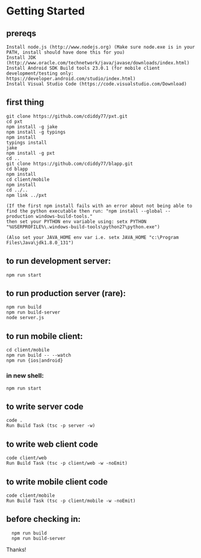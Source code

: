 # Getting Started

## prereqs
```
Install node.js (http://www.nodejs.org) (Make sure node.exe is in your PATH, install should have done this for you)
Install JDK (http://www.oracle.com/technetwork/java/javase/downloads/index.html)
Install Android SDK Build tools 23.0.1 (for mobile client development/testing only: https://developer.android.com/studio/index.html)
Install Visual Studio Code (https://code.visualstudio.com/Download)
```
## first thing
```
git clone https://github.com/cdiddy77/pxt.git
cd pxt
npm install -g jake
npm install -g typings
npm install
typings install
jake
npm install -g pxt
cd ..
git clone https://github.com/cdiddy77/blapp.git
cd blapp
npm install
cd client/mobile
npm install
cd ../..
npm link ../pxt

(If the first npm install fails with an error about not being able to find the python executable then run: "npm install --global --production windows-build-tools."
then set your PYTHON env variable using: setx PYTHON "%USERPROFILE%\.windows-build-tools\python27\python.exe")

(Also set your JAVA_HOME env var i.e. setx JAVA_HOME "c:\Program Files\Java\jdk1.8.0_131")
```

## to run development server:
```
npm run start
```
	
## to run production server (rare):
```
npm run build
npm run build-server
node server.js
```
	
## to run mobile client:
```
cd client/mobile
npm run build -- --watch
npm run {ios|android}
```
### in new shell:
```
npm run start
```
	
## to write server code 
```
code .
Run Build Task (tsc -p server -w)
```
	
## to write web client code
```
code client/web
Run Build Task (tsc -p client/web -w -noEmit)
```
	
## to write mobile client code
```
code client/mobile
Run Build Task (tsc -p client/mobile -w -noEmit)
```

## before checking in:
```
  npm run build
  npm run build-server
```

Thanks!
